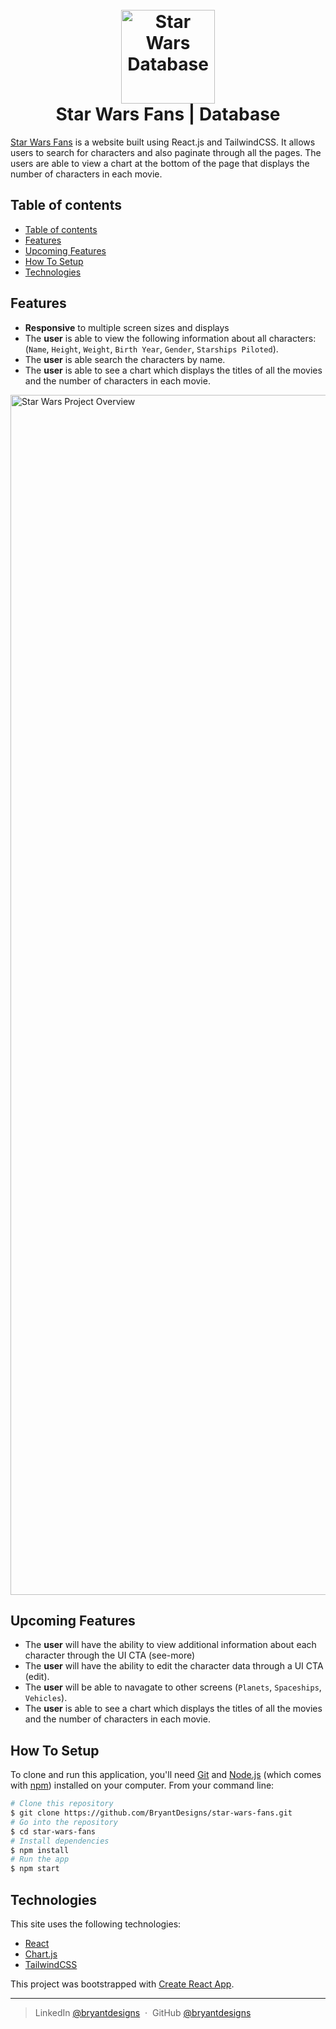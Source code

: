 <h1 align="center">
  <br>
  <a href="https://star-wars-fans.netlify.app"><img src="https://res.cloudinary.com/bryant-designs/image/upload/v1646144439/Star_Wars_Databank_Logo_xghce3.svg" width="150" alt="Star Wars Database" /></a>
  <br>
  Star Wars Fans | Database
  <br>
</h1>


[Star Wars Fans](https://star-wars-fans.netlify.app) is a website built using React.js and TailwindCSS. It allows users to search for characters and also paginate through all the pages. The users are able to view a chart at the bottom of the page that displays the number of characters in each movie.

## Table of contents

- [Table of contents](#table-of-contents)
- [Features](#features)
- [Upcoming Features](#upcoming-features)
- [How To Setup](#how-to-setup)
- [Technologies](#technologies)

## Features

- **Responsive** to multiple screen sizes and displays
- The **user** is able to view the following information about all characters: (`Name`, `Height`, `Weight`, `Birth Year`, `Gender`, `Starships Piloted`).
- The **user** is able search the characters by name.
- The **user** is able to see a chart which displays the titles of all the movies and the number of characters in each movie.

<img src="https://res.cloudinary.com/bryant-designs/image/upload/v1646155796/project_fdpixn.jpg" width="1920"  alt="Star Wars Project Overview" />

## Upcoming Features

- The **user** will have the ability to view additional information about each character through the UI CTA (see-more)
- The **user** will have the ability to edit the character data through a UI CTA (edit).
- The **user** will be able to navagate to other screens (`Planets`, `Spaceships`, `Vehicles`).
- The **user** is able to see a chart which displays the titles of all the movies and the number of characters in each movie.

## How To Setup

To clone and run this application, you'll need [Git](https://git-scm.com) and [Node.js](https://nodejs.org/en/download/) (which comes with [npm](http://npmjs.com)) installed on your computer. From your command line:

```bash
# Clone this repository
$ git clone https://github.com/BryantDesigns/star-wars-fans.git
# Go into the repository
$ cd star-wars-fans
# Install dependencies
$ npm install
# Run the app
$ npm start
```

## Technologies

This site uses the following technologies:

- [React](https://reactjs.org/)
- [Chart.js](https://www.chartjs.org/docs/latest/)
- [TailwindCSS](https://tailwindcss.com/)



This project was bootstrapped with [Create React App](https://github.com/facebook/create-react-app).

---

> LinkedIn [@bryantdesigns](https://www.linkedin.com/in/bryantdesigns/) &nbsp;&middot;&nbsp;
> GitHub [@bryantdesigns](https://github.com/BryantDesigns)
